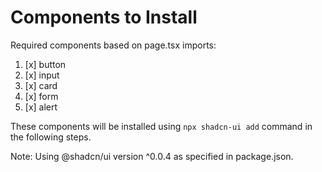 # Components to Install

Required components based on page.tsx imports:
1. [x] button
2. [x] input
3. [x] card
4. [x] form
5. [x] alert

These components will be installed using `npx shadcn-ui add` command in the following steps.

Note: Using @shadcn/ui version ^0.0.4 as specified in package.json.
